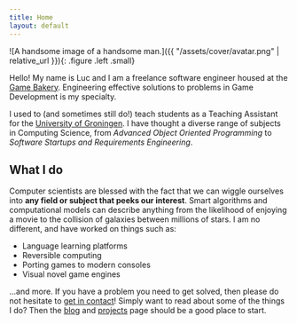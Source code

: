 ```yaml
---
title: Home
layout: default
---
```


![A handsome image of a handsome man.]({{ "/assets/cover/avatar.png" | relative_url }}){: .figure .left .small}

Hello! My name is Luc and I am a freelance software engineer housed at the [Game Bakery](https://gamebakery.nl/). Engineering effective solutions to problems in Game Development is my specialty.

I used to (and sometimes still do!) teach students as a Teaching Assistant for the [University of Groningen](https://www.rug.nl). I have thought a diverse range of subjects in Computing Science, from _Advanced Object Oriented Programming_ to _Software Startups and Requirements Engineering_.

## What I do
Computer scientists are blessed with the fact that we can wiggle ourselves into **any field or subject that peeks our interest**. Smart algorithms and computational models can describe anything from the likelihood of enjoying a movie to the collision of galaxies between millions of stars. I am no different, and have worked on things such as:

- Language learning platforms
- Reversible computing
- Porting games to modern consoles
- Visual novel game engines

...and more. If you have a problem you need to get solved, then please do not hesitate to [get in contact](/contact)! Simply want to read about some of the things I do? Then the [blog](/blog) and [projects](/projects) page should be a good place to start.
